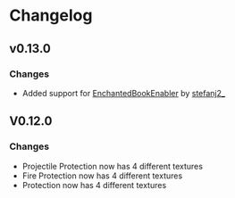 # Changelog 

## v0.13.0
### Changes
 - Added support for [EnchantedBookEnabler](https://www.curseforge.com/minecraft/data-packs/enchantedbookenabler) by [stefanj2_](https://www.curseforge.com/members/stefanj2_/projects)

## V0.12.0
### Changes
 - Projectile Protection now has 4 different textures 
 - Fire Protection now has 4 different textures
 - Protection now has 4 different textures